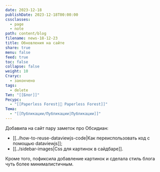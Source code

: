 ```yaml
---
date: 2023-12-18
publishDate: 2023-12-18T00:00:00
cssclasses:
  - page
  - note
path: content/blog
filename: news-18-12-23
title: Обновления на сайте
share: true
menu: false
feed: true
toc: false
collapse: false
weight: 10
Статус:
  - закончено
tags:
  - delete
Тип: "[[Блог]]"
Ресурс:
  - "[[Paperless Forest|🌱 Paperless Forest]]"
Тема:
  - "[[Публикации/Публикации|Публикации]]"
---
```


Добавила на сайт пару заметок про Обсидиан:
- [[../how-to-reuse-dataviewjs-code|Как переиспользовать код с помощью dataviewjs]];
- [[../sidebar-images|Css для картинок в сайдбаре]].

Кроме того, пофиксила добавление картинок и сделала стиль блога чуть более минималистичным.